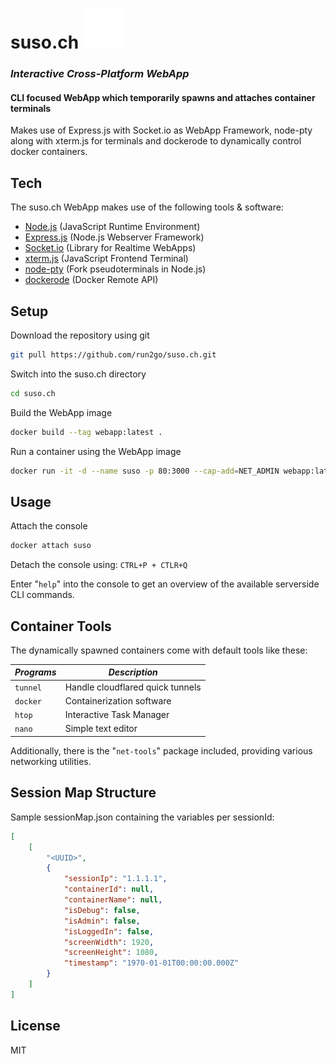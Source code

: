 # suso.ch ![suso.ch](./web/inc/logo.svg)
### _Interactive Cross-Platform WebApp_
#### CLI focused WebApp which temporarily spawns and attaches container terminals

Makes use of Express.js with Socket.io as WebApp Framework, node-pty along with xterm.js for terminals and dockerode to dynamically control docker containers.

## Tech
The suso.ch WebApp makes use of the following tools & software:

- [Node.js] (JavaScript Runtime Environment)
- [Express.js] (Node.js Webserver Framework)
- [Socket.io] (Library for Realtime WebApps)
- [xterm.js] (JavaScript Frontend Terminal)
- [node-pty] (Fork pseudoterminals in Node.js)
- [dockerode] (Docker Remote API)

## Setup
Download the repository using git
```sh
git pull https://github.com/run2go/suso.ch.git
```

Switch into the suso.ch directory
```sh
cd suso.ch
```

Build the WebApp image
```sh
docker build --tag webapp:latest .
```

Run a container using the WebApp image
```sh
docker run -it -d --name suso -p 80:3000 --cap-add=NET_ADMIN webapp:latest
```

## Usage
Attach the console
```sh
docker attach suso
```

Detach the console using: `CTRL+P + CTLR+Q`

Enter "`help`" into the console to get an overview of the available serverside CLI commands.

## Container Tools
The dynamically spawned containers come with default tools like these:

| _Programs_ | _Description_ |
| ------ | ------ |
| `tunnel` | Handle cloudflared quick tunnels |
| `docker` | Containerization software |
| `htop` | Interactive Task Manager |
| `nano` | Simple text editor |

Additionally, there is the "`net-tools`" package included, providing various networking utilities.

## Session Map Structure
Sample sessionMap.json containing the variables per sessionId:
```json
[
    [
        "<UUID>",
        {
            "sessionIp": "1.1.1.1",
            "containerId": null,
            "containerName": null,
            "isDebug": false,
            "isAdmin": false,
            "isLoggedIn": false,
            "screenWidth": 1920,
            "screenHeight": 1080,
            "timestamp": "1970-01-01T00:00:00.000Z"
        }
    ]
]
```

## License

MIT

[//]: #
   [node.js]: <http://nodejs.org>
   [express.js]: <http://expressjs.com>
   [socket.io]: <http://socket.io>
   [xterm.js]: <http://xtermjs.org>
   [node-pty]: <https://github.com/microsoft/node-pty>
   [dockerode]: <https://github.com/apocas/dockerode>
